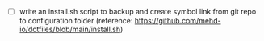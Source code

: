 - [ ] write an install.sh script to backup and create symbol link from git repo to configuration folder (reference: https://github.com/mehd-io/dotfiles/blob/main/install.sh)
